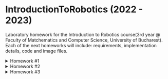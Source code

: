 # IntroductionToRobotics (2022 - 2023)

Laboratory homework for the Introduction to Robotics course(3rd year @ Faculty of Matchematics and Computer Science, University of Bucharest). Each of the next homeworks will include: requirements, implementation details, code and image files. 

<details>

<summary>Homework #1</summary>

Assignment
---
**Task:** Use a separate potentiometer in controlling each of the
color of the RGB led (Red, Green and Blue). The control must be done
with digital electronics.

**How?** We're gonna connect each of the 3 potentiometers to 3 pins (I chose A0, A1, A2) and each of the RGB colors to 3 pins (I chose 11, 10, 9).
Using Arduino, we read the value of each potentiometer and pass it to the corresponding color in the RGB Led.

**What I did**

[![Setup Picture](https://i.postimg.cc/J01bPrgy/assignment.jpg)](https://postimg.cc/KkHkY2mF)

[Functionality Video](https://youtube.com/shorts/4djHFnrXhTU?feature=share)



Exercise 1
---
**Task:** Make a blinking LED *without using* delay() function.

**Why?**
The delay() function pauses the program for the amount of time specified as a parameter.
While it is easy to create a blinking LED with the delay() function and many sketches use
short delays for such tasks as switch debouncing, the use of delay() in a sketch has
significant drawbacks. No other reading of sensors, mathematical calculations, or pin
manipulation can go on during the delay function, so in effect, it brings most other activity to
a halt. More knowledgeable programmers usually avoid the use of delay() for timing of
events longer than 10’s of milliseconds unless the Arduino sketch is very simple.

**How?**
Best way is to use **millis()**. This function returns the number of milliseconds passed since the Arduino board began running the current program.
There's 2 main advantages with millis() compared to delay(). Firstly, the timing is accurate.  With millis() we can ensure that the loop runs as often as we want, regardless of the execution time (obviously as long as the execution time is less time the desired period). With delay() this is not possible since we do not know how long the loop execution time is.
The other advantage with millis() is that it won’t prevent us from running code while “waiting”.

**Example**

With delay():

```
delay(1000);
digitalWrite(ledPin, LOW);
```

With millis():

```
if (millis() >= previousMillis + interval){
    previousMillis += interval;
    digitalWrite(ledPin, LOW);
  }
```

**What I did**

[![Setup Picture](https://i.postimg.cc/zGJx63Fz/hw1-1.jpg)](https://postimg.cc/vcN76YKk)

[Functionality Video](https://youtu.be/Mvy08pWvHFI)


Exercise 2
---

**Task:** Fading a LED with the potentiometer.

**What I did**

[![Setup Picture](https://i.postimg.cc/kG8d1wPh/hw1-2.jpg)](https://postimg.cc/4HJMn6dz)

[Functionality Video](https://youtube.com/shorts/yT9gC4pJmiY?feature=share)

</details>


<details>

<summary>Homework #2</summary>

---

**Task**: Building the traffic lights for a crosswalk. To use: 2 LEDs to represent the traffic lights for people (red and green)and 3 LEDs to represent the traffic lights for cars (red, yellow and green).
The system has the following states:
1. State 1(default, reinstated after state 4 ends): green light for cars, red light for people,no sounds. Duration: indefinite, changed bypressing the button.
2. State 2(initiated by counting down 8 seconds after a button press): the light should be yellow for cars, red for people and no sounds. Duration: 3 seconds.
3. State 3(initiated after state 2 ends): red for cars, green for people and a beeping sound from the buzzer at a constant interval. Duration: 8 seconds.
4. State 4(initiated after state 3 ends): red for cars, blinking green for people and a beeping sound from the buzzer,  at a constant interval, faster than the beeping in state 3. This state should last 4 seconds.

**What I did**

[![Setup Picture](https://i.postimg.cc/QxxZPGjS/hw2.jpg)](https://postimg.cc/hhwYzYz7)

[Functionality Video](https://youtu.be/-LcT8adIUzk)

</details>

<details>

<summary>Homework #3</summary>

---

**Task**: Use the joystick to control the position of the segment and ”draw” on the display.The system has the following states:
1. State 1(default, but also initiated after a button press in State 2): Current position blinking. Can use the joystick to move from one position to neighbors. Short pressing the button toggles state 2. Long pressing the button in state 1 resets the entire display byturning all the segments OFF and moving the current position to the decimal point.
2. State 2(initiated after a button press in State 1): The current segment stops blinking, adopting the state of the segment before selection(ON or OFF). Toggling the Y axis should change the segment state from ON to OFF or from OFF to ON. Clicking the joystick should save the segment state and exit back to state 1.

**What I did**

[![Setup Picture](https://i.postimg.cc/bJnXwpG3/hw3.jpg)](https://postimg.cc/BLJ7hWBK)

[Functionality Video](https://youtu.be/44QTKkxa96s)

</details>
